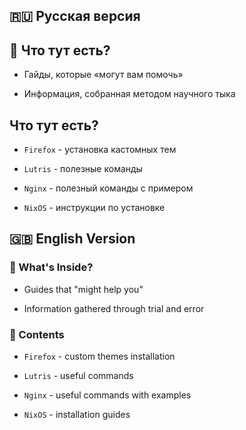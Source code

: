 ## 🇷🇺 Русская версия

## 🧐 Что тут есть?
- Гайды, которые «могут вам помочь»
  
- Информация, собранная методом научного тыка  

## Что тут есть?
- `Firefox` - установка кастомных тем 

- `Lutris` - полезные команды 

- `Nginx` - полезный команды с примером

- `NixOS` - инструкции по установке


## 🇬🇧 English Version

### 🧐 What's Inside?
- Guides that "might help you"

- Information gathered through trial and error

### 📝 Contents
- `Firefox` - custom themes installation

- `Lutris` - useful commands

- `Nginx` - useful commands with examples

- `NixOS` - installation guides
